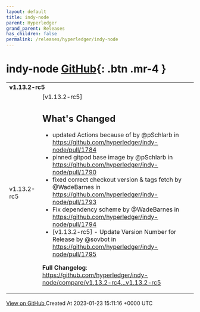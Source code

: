 ```yaml
---
layout: default
title: indy-node
parent: Hyperledger
grand_parent: Releases
has_children: false
permalink: /releases/hyperledger/indy-node
---
```


# indy-node <span class="fs-3 right-align">[GitHub](https://github.com/hyperledger/indy-node){: .btn .mr-4 }</span>


<div>
    <table>
        <tr>
            <td colspan="2">
                <b>
                    v1.13.2-rc5
                </b>
            </td>
        </tr>
        <tr>
            <td>
                <span class="chip">
                    v1.13.2-rc5
                </span>
            </td>
            <td>
                [v1.13.2-rc5] 

## What's Changed
* updated Actions because of by @pSchlarb in https://github.com/hyperledger/indy-node/pull/1784
* pinned gitpod base image by @pSchlarb in https://github.com/hyperledger/indy-node/pull/1790
* fixed correct checkout version & tags fetch by @WadeBarnes in https://github.com/hyperledger/indy-node/pull/1793
* Fix dependency scheme by @WadeBarnes in https://github.com/hyperledger/indy-node/pull/1794
* [v1.13.2-rc5] - Update Version Number for Release by @sovbot in https://github.com/hyperledger/indy-node/pull/1795


**Full Changelog**: https://github.com/hyperledger/indy-node/compare/v1.13.2-rc4...v1.13.2-rc5
            </td>
        </tr>
    </table>
    <a href="https://github.com/hyperledger/indy-node/releases/tag/v1.13.2-rc5" class=".btn">
        View on GitHub
    </a>
    <span class="right-align">
        Created At 2023-01-23 15:11:16 +0000 UTC
    </span>
</div>

